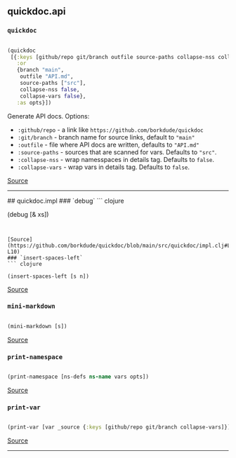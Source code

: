 ## quickdoc.api
### `quickdoc`
``` clojure

(quickdoc
 [{:keys [github/repo git/branch outfile source-paths collapse-nss collapse-vars],
   :or
   {branch "main",
    outfile "API.md",
    source-paths ["src"],
    collapse-nss false,
    collapse-vars false},
   :as opts}])

```


Generate API docs. Options:
  * `:github/repo` -  a link like `https://github.com/borkdude/quickdoc`
  * `:git/branch` - branch name for source links, default to `"main"`
  * `:outfile` - file where API docs are written, defaults to `"API.md"`
  * `:source-paths` - sources that are scanned for vars. Defaults to `"src"`.
  * `:collapse-nss` - wrap namesspaces in details tag. Defaults to `false`.
  * `:collapse-vars` - wrap vars in details tag. Defaults to `false`.
  

[Source](https://github.com/borkdude/quickdoc/blob/main/src/quickdoc/api.cljc#L6-L43)
<hr>
## quickdoc.impl
### `debug`
``` clojure

(debug [& xs])

```


[Source](https://github.com/borkdude/quickdoc/blob/main/src/quickdoc/impl.clj#L8-L10)
### `insert-spaces-left`
``` clojure

(insert-spaces-left [s n])

```


[Source](https://github.com/borkdude/quickdoc/blob/main/src/quickdoc/impl.clj#L23-L30)
### `mini-markdown`
``` clojure

(mini-markdown [s])

```


[Source](https://github.com/borkdude/quickdoc/blob/main/src/quickdoc/impl.clj#L19-L21)
### `print-namespace`
``` clojure

(print-namespace [ns-defs ns-name vars opts])

```


[Source](https://github.com/borkdude/quickdoc/blob/main/src/quickdoc/impl.clj#L71-L89)
### `print-var`
``` clojure

(print-var [var _source {:keys [github/repo git/branch collapse-vars]}])

```


[Source](https://github.com/borkdude/quickdoc/blob/main/src/quickdoc/impl.clj#L32-L69)
<hr>

